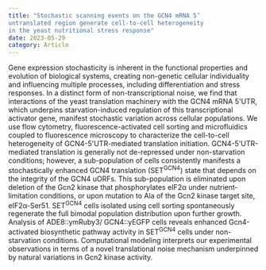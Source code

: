 ```yaml
---
title: "Stochastic scanning events on the GCN4 mRNA 5’
untranslated region generate cell-to-cell heterogeneity
in the yeast nutritional stress response"
date: 2023-05-29
category: Article
---
```


Gene expression stochasticity is inherent in the functional properties and evolution of biological systems, creating non-genetic cellular individuality and influencing multiple processes, including differentiation and stress responses. In a distinct form of non-transcriptional noise, we find that interactions of the yeast translation machinery with the GCN4 mRNA 5'UTR, which underpins starvation-induced regulation of this transcriptional activator gene, manifest stochastic variation across cellular populations. We use flow cytometry, fluorescence-activated cell sorting and microfluidics coupled to fluorescence microscopy to characterize the cell-to-cell heterogeneity of GCN4-5'UTR-mediated translation initiation. GCN4-5'UTR-mediated translation is generally not de-repressed under non-starvation conditions; however, a sub-population of cells consistently manifests a stochastically enhanced GCN4 translation (SET<sup>GCN4</sup>) state that depends on the integrity of the GCN4 uORFs. This sub-population is eliminated upon deletion of the Gcn2 kinase that phosphorylates eIF2α under nutrient-limitation conditions, or upon mutation to Ala of the Gcn2 kinase target site, eIF2α-Ser51. SET<sup>GCN4</sup> cells isolated using cell sorting spontaneously regenerate the full bimodal population distribution upon further growth. Analysis of ADE8::ymRuby3/ GCN4::yEGFP cells reveals enhanced Gcn4-activated biosynthetic pathway activity in SET<sup>GCN4</sup> cells under non-starvation conditions. Computational modeling interprets our experimental observations in terms of a novel translational noise mechanism underpinned by natural variations in Gcn2 kinase activity.
